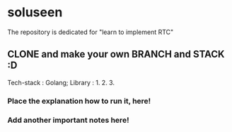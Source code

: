 # soluseen
The repository is dedicated for "learn to implement RTC"
## CLONE and make your own BRANCH and STACK :D
Tech-stack : Golang;
Library : 
1.
2.
3.
### Place the explanation how to run it, here!

### Add another important notes here!
